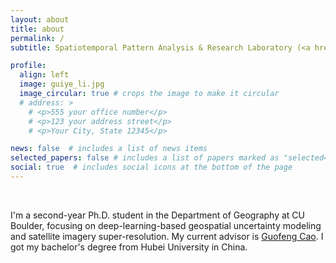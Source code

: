 ```yaml
---
layout: about
title: about
permalink: /
subtitle: Spatiotemporal Pattern Analysis & Research Laboratory (<a href='https://www.spatstat.com/'>STAR lab</a>)

profile:
  align: left
  image: guiye_li.jpg
  image_circular: true # crops the image to make it circular
  # address: >
    # <p>555 your office number</p>
    # <p>123 your address street</p>
    # <p>Your City, State 12345</p>

news: false  # includes a list of news items
selected_papers: false # includes a list of papers marked as "selected={true}"
social: true  # includes social icons at the bottom of the page
---
```


&nbsp;

I'm a second-year Ph.D. student in the Department of Geography at CU Boulder, focusing on deep-learning-based geospatial uncertainty modeling and satellite imagery super-resolution. My current advisor is [Guofeng Cao](https://www.colorado.edu/geography/guofeng-cao). I got my bachelor's degree from Hubei University in China.
